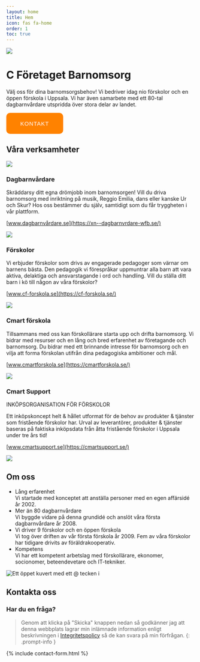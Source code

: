 ```yaml
---
layout: home
title: Hem
icon: fas fa-home
order: 1
toc: true
---
```


[![](https://www.cforetaget.se/wp-content/uploads/2022/02/close-up-kids-painting-with-brushes-together.webp)](https://www.cforetaget.se/wp-content/uploads/2022/02/close-up-kids-painting-with-brushes-together.webp "Barn som målar")

# C Företaget Barnomsorg

Välj oss för dina barnomsorgsbehov! Vi bedriver idag nio förskolor och en öppen förskola i Uppsala. Vi har även samarbete med ett 80-tal dagbarnvårdare utspridda över stora delar av landet.

<button name="contact-button"  onclick="window.location.href='/kontakt';">Kontakt</button>

## Våra verksamheter

[![](https://www.cforetaget.se/wp-content/uploads/2022/02/girl-846357_1920-copy.webp)](https://www.cforetaget.se/wp-content/uploads/2022/02/girl-846357_1920-copy.webp "Flicka som äter melon")

### Dagbarnvårdare

Skräddarsy ditt egna drömjobb inom barnomsorgen! Vill du driva barnomsorg med inriktning på musik, Reggio Emilia, dans eller kanske Ur och Skur? Hos oss bestämmer du själv, samtidigt som du får tryggheten i vår plattform.

[www.dagbarnvårdare.se](https://xn--dagbarnvrdare-wfb.se/)

[![](https://www.cforetaget.se/wp-content/uploads/2022/02/little-boy-playing-home-scaled-1-768x512-1.webp)](https://www.cforetaget.se/wp-content/uploads/2022/02/little-boy-playing-home-scaled-1-768x512-1.webp "Pojke som leker med klossar")

### Förskolor

Vi erbjuder förskolor som drivs av engagerade pedagoger som värnar om barnens bästa. Den pedagogik vi förespråkar uppmuntrar alla barn att vara aktiva, delaktiga och ansvarstagande i ord och handling. Vill du ställa ditt barn i kö till någon av våra förskolor?

[www.cf-forskola.se](https://cf-forskola.se/)

[![](https://www.cforetaget.se/wp-content/uploads/2022/02/cmart-forskola.webp)](https://www.cforetaget.se/wp-content/uploads/2022/02/cmart-forskola.webp "Barn som leker i sandlåda")

### Cmart förskola

Tillsammans med oss kan förskollärare starta upp och drifta barnomsorg. Vi bidrar med resurser och en lång och bred erfarenhet av företagande och barnomsorg. Du bidrar med ett brinnande intresse för barnomsorg och en vilja att forma förskolan utifrån dina pedagogiska ambitioner och mål.

[www.cmartforskola.se](https://cmartforskola.se/)

[![](https://www.cforetaget.se/wp-content/uploads/2022/02/cmart-support_revised-1.svg)](https://www.cforetaget.se/wp-content/uploads/2022/02/cmart-support_revised-1.svg "Illustration av vad Cmart Suppoort är")

### Cmart Support

INKÖPSORGANISATION FÖR FÖRSKOLOR

Ett inköpskoncept helt &amp; hållet utformat för de behov av produkter &amp; tjänster som fristående förskolor har. Urval av leverantörer, produkter &amp; tjänster baseras på faktiska inköpsdata från åtta fristående förskolor i Uppsala under tre års tid!

[www.cmartsupport.se](https://cmartsupport.se/)

[![](https://www.cforetaget.se/wp-content/uploads/2022/02/Uppsala_Cathedral_in_February.webp)](https://www.cforetaget.se/wp-content/uploads/2022/02/Uppsala_Cathedral_in_February.webp "Uppsala domkyrka i februari månad")

## Om oss

- Lång erfarenhet  
    Vi startade med konceptet att anställa personer med en egen affärsidé år 2002.
- Mer än 80 dagbarnvårdare  
    Vi byggde vidare på denna grundidé och anslöt våra första dagbarnvårdare år 2008.
- Vi driver 9 förskolor och en öppen förskola  
    Vi tog över driften av vår första förskola år 2009. Fem av våra förskolor har tidigare drivits av föräldrakooperativ.
- Kompetens  
    Vi har ett kompetent arbetslag med förskollärare, ekonomer, socionomer, beteendevetare och IT-tekniker.

![](https://www.cforetaget.se/wp-content/uploads/2022/02/questions.svg "Ett öppet kuvert med ett @ tecken i")


## Kontakta oss

### Har du en fråga? 

> Genom att klicka på "Skicka" knappen nedan så godkänner jag att denna webbplats lagrar min inlämnade information enligt beskrivningen i [Integritetspolicy](http://www.cforetaget.se/integritetspolicy) så de kan svara på min förfrågan. 
{: .prompt-info }

{% include contact-form.html %}


<style>
  button {
    background: #ff8200; 
    letter-spacing: 1px;
    font-size: .9375rem;
    text-transform: uppercase;
    font-weight: 500;
    border-radius: 10px;
    color: #fff;
    line-height: 1;
    padding: 1.367em 2.5em;
    border: none;
  }
  button:hover {
    background: #ffd04d;
  }
</style>